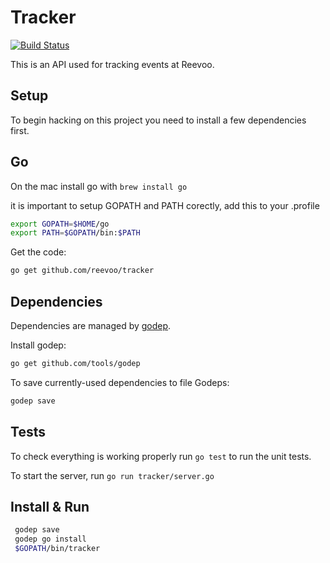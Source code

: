 Tracker
=======

[![Build Status](https://travis-ci.org/reevoo/tracker.svg?branch=master)](https://travis-ci.org/reevoo/tracker)

This is an API used for tracking events at Reevoo.

Setup
-----

To begin hacking on this project you need to install a few dependencies first.

Go
---
On the mac install go with `brew install go`

it is important to setup GOPATH and PATH corectly, add this to your .profile

```bash
export GOPATH=$HOME/go
export PATH=$GOPATH/bin:$PATH
```

Get the code:
```bash
go get github.com/reevoo/tracker
```

Dependencies
---
Dependencies are managed by [godep](https://github.com/tools/godep).

Install godep:
```bash
go get github.com/tools/godep
```

To save currently-used dependencies to file Godeps:
```bash
godep save
```

Tests
---
To check everything is working properly run `go test` to run the unit tests.

To start the server, run `go run tracker/server.go`


Install & Run
---
```bash
 godep save
 godep go install
 $GOPATH/bin/tracker
```


<!---

Docker
------
Building the production binary and running the acceptance suite requires docker.

The quickest way to get up and running is [boot2docker](https://github.com/boot2docker/boot2docker) a lightweight linux vm with docker ready installed that runs on VirtualBox.

Install with `brew install boot2docker`
Then `boot2docker init` to download the vm image
Then `boot2docker up` to start the vm

In order to get the command line docker client to connect to the docker deamon running inside the boot2docker VM add this to your .profile
```bash
export DOCKER_HOST=tcp://$(boot2docker ip 2>/dev/null):2375
```

-->
